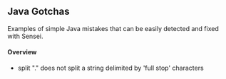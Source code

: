 ## Java Gotchas
Examples of simple Java mistakes that can be easily detected and fixed with Sensei.

<h4>Overview</h4>
<ul>
<li>split "." does not split a string delimited by 'full stop' characters</li>
</ul>
